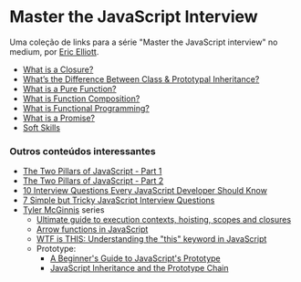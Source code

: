 # Master the JavaScript Interview
Uma coleção de links para a série "Master the JavaScript interview" no medium, por [Eric Elliott](https://medium.com/@_ericelliott).

- [What is a Closure?](https://medium.com/javascript-scene/master-the-javascript-interview-what-is-a-closure-b2f0d2152b36)
- [What’s the Difference Between Class & Prototypal Inheritance?](https://medium.com/javascript-scene/master-the-javascript-interview-what-s-the-difference-between-class-prototypal-inheritance-e4cd0a7562e9)
- [What is a Pure Function?](https://medium.com/javascript-scene/master-the-javascript-interview-what-is-a-pure-function-d1c076bec976)
- [What is Function Composition?](https://medium.com/javascript-scene/master-the-javascript-interview-what-is-function-composition-20dfb109a1a0)
- [What is Functional Programming?](https://medium.com/javascript-scene/master-the-javascript-interview-what-is-functional-programming-7f218c68b3a0)
- [What is a Promise?](https://medium.com/javascript-scene/master-the-javascript-interview-what-is-a-promise-27fc71e77261)
- [Soft Skills](https://medium.com/javascript-scene/master-the-javascript-interview-soft-skills-a8a5fb02c466)

### Outros conteúdos interessantes
- [The Two Pillars of JavaScript - Part 1](https://medium.com/javascript-scene/the-two-pillars-of-javascript-ee6f3281e7f3)
- [The Two Pillars of JavaScript - Part 2](https://medium.com/javascript-scene/the-two-pillars-of-javascript-pt-2-functional-programming-a63aa53a41a4)
- [10 Interview Questions Every JavaScript Developer Should Know](https://medium.com/javascript-scene/10-interview-questions-every-javascript-developer-should-know-6fa6bdf5ad95)
- [7 Simple but Tricky JavaScript Interview Questions](https://dmitripavlutin.com/simple-but-tricky-javascript-interview-questions/)
- [Tyler McGinnis](https://tylermcginnis.com/) series
    - [Ultimate guide to execution contexts, hoisting, scopes and closures](https://tylermcginnis.com/ultimate-guide-to-execution-contexts-hoisting-scopes-and-closures-in-javascript/)
    - [Arrow functions in JavaScript](https://www.youtube.com/watch?v=dB1KA-yz65s)
    - [WTF is THIS: Understanding the "this" keyword in JavaScript](https://www.youtube.com/watch?v=zE9iro4r918)
    - Prototype:
        - [A Beginner's Guide to JavaScript's Prototype](https://www.youtube.com/watch?v=XskMWBXNbp0)
        - [JavaScript Inheritance and the Prototype Chain](https://www.youtube.com/watch?v=MiKdRJc4ooE)